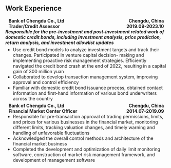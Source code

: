 ## Work Experience

<h4 style="display: flex; justify-content: space-between; margin: 0 10px 0;">
  <span>Bank of Chengdu Co., Ltd</span>
  <span>Chengdu, China</span>
</h4>
<h4 style="display: flex; justify-content: space-between; margin: 0 10px 0;">
  <span>Trader/Credit Assessor</span>
  <span>2019.09-2023.10</span>
</h4>

<h5 style="margin:0 0 5px;">
Responsible for the pre-investment and post-investment related work of domestic credit bonds, including investment analysis, price prediction, return analysis, and investment allowlist updates
</h5>

<ul style="margin:0 0 5px;">
  <li><autocolor> Use credit bond models to analyze investment targets and track their changes. Participated in venture capital decision-
making and implementing proactive risk management strategies. Efficiently navigated the credit bond crash at the end of 2022, resulting in a capital gain of 300 million yuan
</autocolor></li>
  <li><autocolor> Collaborated to develop transaction management system, improving approval and control efficiency</autocolor></li>
  <li><autocolor> Familiar with domestic credit bond issuance process, obtained contact information and first-hand information of various bond underwriters across the country</autocolor></li>
</ul>

<h4 style="display: flex; justify-content: space-between; margin: 0 10px 0;">
  <span>Bank of Chengdu Co., Ltd</span>
  <span>Chengdu, China</span>
</h4>
<h4 style="display: flex; justify-content: space-between; margin: 0 10px 0;">
  <span>Financial Market Center Officer</span>
  <span> 2014.07-2019.09</span>
</h4>

<ul style="margin:0 0 5px;">
  <li><autocolor> Responsible for pre-transaction approval of trading permissions, limits, and prices for various businesses in the financial market, monitoring different limits, tracking valuation changes, and timely warning and handling of unfavorable fluctuations
</autocolor></li>
  <li><autocolor> Acknowledged the overall control methods and architecture of the financial market business</autocolor></li>
  <li><autocolor> Completed the development and optimization of daily limit monitoring software, construction of market risk management framework, and development of management software</autocolor></li>
</ul>
